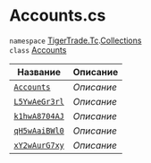 
# Accounts.cs
`namespace` [TigerTrade.Tc](../../../TigerTrade.Tc.md).[Collections](../../../TigerTrade.Tc/Collections.md)  
    `class` [Accounts](../Accounts.cs.md)

| Название | Описание |
| --- | --- |
| [`Accounts`](./Методы/Accounts.md) | *Описание* |
| [`L5YwAeGr3rl`](./Методы/L5YwAeGr3rl.md) | *Описание* |
| [`k1hwA8704AJ`](./Методы/k1hwA8704AJ.md) | *Описание* |
| [`qH5wAaiBWl0`](./Методы/qH5wAaiBWl0.md) | *Описание* |
| [`xY2wAurG7xy`](./Методы/xY2wAurG7xy.md) | *Описание* |
